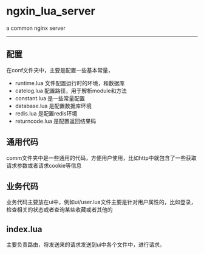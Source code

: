 # ngxin_lua_server
a common nginx server 

---
## 配置

在conf文件夹中，主要是配置一些基本常量，

 - runtime.lua 文件配置运行时的环境，和数据库
 - catelog.lua 配置路径，用于解析module和方法
 - constant.lua 是一些常量配置
 - database.lua 是配置数据库环境
 - redis.lua 是配置redis环境
 - returncode.lua 是配置返回结果码
 

## 通用代码
comm文件夹中是一些通用的代码，方便用户使用，比如http中就包含了一些获取请求参数或者请求cookie等信息

## 业务代码
业务代码主要放在ui中，例如ui/user.lua文件主要是针对用户属性的，比如登录，检查相关的状态或者查询某些收藏或者其他的
 
## index.lua

主要负责路由，将发送来的请求发送到ui中各个文件中，进行请求。